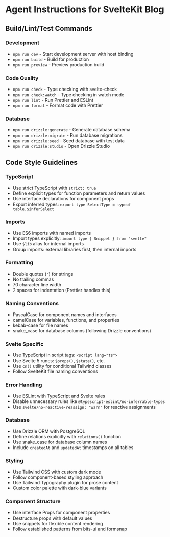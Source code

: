 # Agent Instructions for SvelteKit Blog

## Build/Lint/Test Commands

### Development

- `npm run dev` - Start development server with host binding
- `npm run build` - Build for production
- `npm run preview` - Preview production build

### Code Quality

- `npm run check` - Type checking with svelte-check
- `npm run check:watch` - Type checking in watch mode
- `npm run lint` - Run Prettier and ESLint
- `npm run format` - Format code with Prettier

### Database

- `npm run drizzle:generate` - Generate database schema
- `npm run drizzle:migrate` - Run database migrations
- `npm run drizzle:seed` - Seed database with test data
- `npm run drizzle:studio` - Open Drizzle Studio

## Code Style Guidelines

### TypeScript

- Use strict TypeScript with `strict: true`
- Define explicit types for function parameters and return values
- Use interface declarations for component props
- Export inferred types: `export type SelectType = typeof table.$inferSelect`

### Imports

- Use ES6 imports with named imports
- Import types explicitly: `import type { Snippet } from "svelte"`
- Use `$lib` alias for internal imports
- Group imports: external libraries first, then internal imports

### Formatting

- Double quotes (`"`) for strings
- No trailing commas
- 70 character line width
- 2 spaces for indentation (Prettier handles this)

### Naming Conventions

- PascalCase for component names and interfaces
- camelCase for variables, functions, and properties
- kebab-case for file names
- snake_case for database columns (following Drizzle conventions)

### Svelte Specific

- Use TypeScript in script tags: `<script lang="ts">`
- Use Svelte 5 runes: `$props()`, `$state()`, etc.
- Use `cn()` utility for conditional Tailwind classes
- Follow SvelteKit file naming conventions

### Error Handling

- Use ESLint with TypeScript and Svelte rules
- Disable unnecessary rules like `@typescript-eslint/no-inferrable-types`
- Use `svelte/no-reactive-reassign: "warn"` for reactive assignments

### Database

- Use Drizzle ORM with PostgreSQL
- Define relations explicitly with `relations()` function
- Use snake_case for database column names
- Include `createdAt` and `updatedAt` timestamps on all tables

### Styling

- Use Tailwind CSS with custom dark mode
- Follow component-based styling approach
- Use Tailwind Typography plugin for prose content
- Custom color palette with dark-blue variants

### Component Structure

- Use interface Props for component properties
- Destructure props with default values
- Use snippets for flexible content rendering
- Follow established patterns from bits-ui and formsnap
